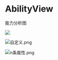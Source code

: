 # AbilityView
能力分析图

![](https://upload-images.jianshu.io/upload_images/9414344-ae6a0cfdc6d69185.jpg?imageMogr2/auto-orient/strip%7CimageView2/2/w/1240)

![自定义.png](https://upload-images.jianshu.io/upload_images/9414344-2894e2fe791fcba9.png?imageMogr2/auto-orient/strip%7CimageView2/2/w/1240)

![n条属性.png](https://upload-images.jianshu.io/upload_images/9414344-929d24e52ac90495.png?imageMogr2/auto-orient/strip%7CimageView2/2/w/1240)
